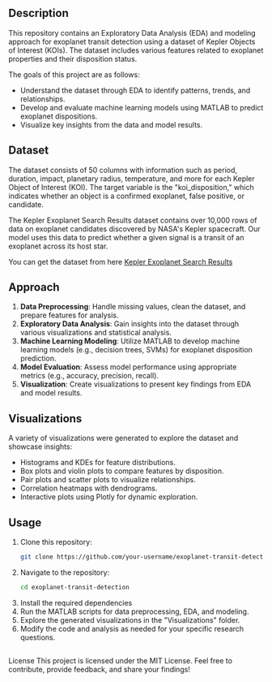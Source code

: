 ## Description 
This repository contains an Exploratory Data Analysis (EDA) and modeling approach for exoplanet transit detection using a dataset of Kepler Objects of Interest (KOIs). The dataset includes various features related to exoplanet properties and their disposition status.

The goals of this project are as follows:
- Understand the dataset through EDA to identify patterns, trends, and relationships.
- Develop and evaluate machine learning models using MATLAB to predict exoplanet dispositions.
- Visualize key insights from the data and model results.

## Dataset 
The dataset consists of 50 columns with information such as period, duration, impact, planetary radius, temperature, and more for each Kepler Object of Interest (KOI). The target variable is the "koi_disposition," which indicates whether an object is a confirmed exoplanet, false positive, or candidate.

The Kepler Exoplanet Search Results dataset contains over 10,000 rows of data on exoplanet candidates discovered by NASA's Kepler spacecraft. Our model uses this data to predict whether a given signal is a transit of an exoplanet across its host star.

You can get the dataset from here [Kepler Exoplanet Search Results](https://www.kaggle.com/datasets/nasa/kepler-exoplanet-search-results)

## Approach

1. **Data Preprocessing**: Handle missing values, clean the dataset, and prepare features for analysis.
2. **Exploratory Data Analysis**: Gain insights into the dataset through various visualizations and statistical analysis.
3. **Machine Learning Modeling**: Utilize MATLAB to develop machine learning models (e.g., decision trees, SVMs) for exoplanet disposition prediction.
4. **Model Evaluation**: Assess model performance using appropriate metrics (e.g., accuracy, precision, recall).
5. **Visualization**: Create visualizations to present key findings from EDA and model results.

## Visualizations

A variety of visualizations were generated to explore the dataset and showcase insights:

- Histograms and KDEs for feature distributions.
- Box plots and violin plots to compare features by disposition.
- Pair plots and scatter plots to visualize relationships.
- Correlation heatmaps with dendrograms.
- Interactive plots using Plotly for dynamic exploration.

## Usage

1. Clone this repository:
   ```sh
   git clone https://github.com/your-username/exoplanet-transit-detection.git
   ```
2. Navigate to the repository:
   ```sh
   cd exoplanet-transit-detection
   ```
3. Install the required dependencies
4. Run the MATLAB scripts for data preprocessing, EDA, and modeling.
5. Explore the generated visualizations in the "Visualizations" folder.
6. Modify the code and analysis as needed for your specific research questions.

##
License
This project is licensed under the MIT License.
Feel free to contribute, provide feedback, and share your findings!
